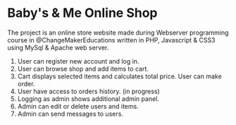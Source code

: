 # Baby's & Me Online Shop
The project is an online store website made during Webserver programming course in @ChangeMakerEducations written in PHP, Javascript & CSS3 using MySql & Apache web server.

  1. User can register new account and log in.
  2. User can browse shop and add items to cart.
  3. Cart displays selected items and calculates total price. User can make order.
  4. User have access to orders history. (in progress)
  5. Logging as admin shows additional admin panel.
  6. Admin can edit or delete users and items.
  7. Admin can send messages to users.
